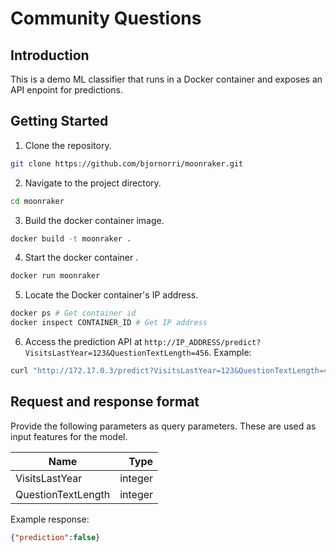 # Community Questions

## Introduction

This is a demo ML classifier that runs in a Docker container and exposes an API enpoint for predictions.

## Getting Started

1. Clone the repository.

```bash
git clone https://github.com/bjornorri/moonraker.git
```

2. Navigate to the project directory.

```bash
cd moonraker
```

3. Build the docker container image.

```bash
docker build -t moonraker .
```

4. Start the docker container .

```bash
docker run moonraker
```

5. Locate the Docker container's IP address.

```bash
docker ps # Get container id
docker inspect CONTAINER_ID # Get IP address
```

6. Access the prediction API at `http://IP_ADDRESS/predict?VisitsLastYear=123&QuestionTextLength=456`. Example:

```bash
curl "http://172.17.0.3/predict?VisitsLastYear=123&QuestionTextLength=456"
```

## Request and response format

Provide the following parameters as query parameters. These are used as input features for the model.

| Name               |    Type |
| ------------------ | ------: |
| VisitsLastYear     | integer |
| QuestionTextLength | integer |

Example response:

```json
{"prediction":false}
```
